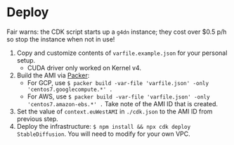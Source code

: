 # Deploy

Fair warns: the CDK script starts up a `g4dn` instance; they cost over $0.5 p/h
so stop the instance when not in use!

1. Copy and customize contents of `varfile.example.json` for your personal
   setup.
   - CUDA driver only worked on Kernel v4.
2. Build the AMI via
   [Packer](https://developer.hashicorp.com/packer/tutorials/docker-get-started/get-started-install-cli):
   - For GCP, use
     `$ packer build -var-file 'varfile.json' -only 'centos7.googlecompute.*' .`
   - For AWS, use
     `$ packer build -var-file 'varfile.json' -only 'centos7.amazon-ebs.*' .`
     Take note of the AMI ID that is created.
3. Set the value of `context.euWestAMI` in `./cdk.json` to the AMI ID from
   previous step.
4. Deploy the infrastructure: `$ npm install && npx cdk deploy StableDiffusion`.
   You will need to modify for your own VPC.
